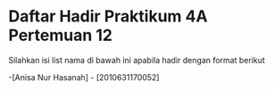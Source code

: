 # Daftar Hadir Praktikum 4A Pertemuan 12
Silahkan isi list nama di bawah ini apabila hadir dengan format berikut

-[Anisa Nur Hasanah] - [2010631170052]
